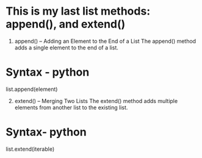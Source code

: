 # This is my last list methods: append(), and extend()

1. append() – Adding an Element to the End of a List
The append() method adds a single element to the end of a list.

# Syntax - python
list.append(element)

2.  extend() – Merging Two Lists
The extend() method adds multiple elements from another list to the existing list.

# Syntax- python
list.extend(iterable)
